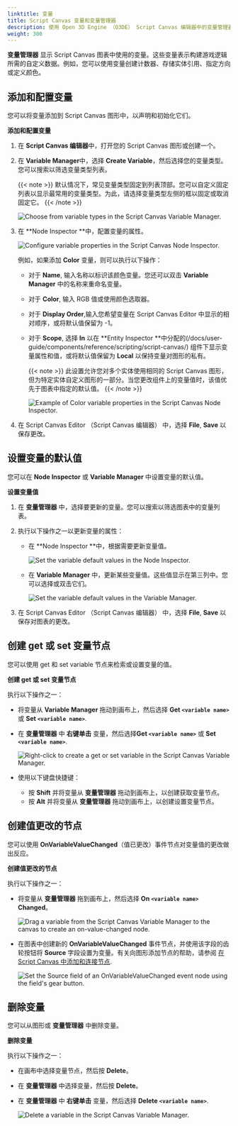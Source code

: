 ```yaml
---
linktitle: 变量
title: Script Canvas 变量和变量管理器
description: 使用 Open 3D Engine （O3DE） Script Canvas 编辑器中的变量管理器添加或管理变量，并在 Script Canvas 图形中创建获取、设置或更改值的事件节点。
weight: 300
---
```


**变量管理器** 显示 Script Canvas 图表中使用的变量。这些变量表示构建游戏逻辑所需的自定义数据。例如，您可以使用变量创建计数器、存储实体引用、指定方向或定义颜色。

## 添加和配置变量

您可以将变量添加到 Script Canvas 图形中，以声明和初始化它们。

**添加和配置变量**

1. 在 **Script Canvas 编辑器**中，打开您的 Script Canvas 图形或创建一个。

1. 在 **Variable Manager**中，选择 **Create Variable**，然后选择您的变量类型。您可以搜索以筛选变量类型列表。

    {{< note >}}
默认情况下，常见变量类型固定到列表顶部。您可以自定义固定列表以显示最常用的变量类型。为此，请选择变量类型左侧的框以固定或取消固定它。
    {{< /note >}}

    ![Choose from variable types in the Script Canvas Variable Manager.](/images/user-guide/scripting/script-canvas/variable-manager-create-variable-types.png)

1. 在 **Node Inspector **中，配置变量的属性。

    ![Configure variable properties in the Script Canvas Node Inspector.](/images/user-guide/scripting/script-canvas/node-inspector-properties-default.png)

    例如，如果添加 **Color** 变量，则可以执行以下操作：

    * 对于 **Name**, 输入名称以标识该颜色变量。您还可以双击 **Variable Manager** 中的名称来重命名变量。
    * 对于 **Color**, 输入 RGB 值或使用颜色选取器。
    * 对于 **Display Order**,输入您希望变量在 Script Canvas Editor 中显示的相对顺序，或将默认值保留为 -1。
    * 对于 **Scope**, 选择 **In** 以在 **Entity Inspector **中分配的(/docs/user-guide/components/reference/scripting/script-canvas/) 组件下显示变量属性和值，或将默认值保留为 **Local** 以保持变量对图形的私有。

        {{< note >}}
此设置允许您对多个实体使用相同的 Script Canvas 图形，但为特定实体自定义图形的一部分。当您更改组件上的变量值时，该值优先于图表中指定的默认值。
        {{< /note >}}

        ![Example of Color variable properties in the Script Canvas Node Inspector.](/images/user-guide/scripting/script-canvas/node-inspector-scope-in-example.png)

1. 在 Script Canvas Editor （Script Canvas 编辑器） 中，选择 **File**, **Save** 以保存更改。

## 设置变量的默认值

您可以在 **Node Inspector** 或 **Variable Manager** 中设置变量的默认值。

**设置变量值**

1. 在 **变量管理器** 中，选择要更新的变量。您可以搜索以筛选图表中的变量列表。

1. 执行以下操作之一以更新变量的属性：

    * 在 **Node Inspector **中，根据需要更新变量值。

        ![Set the variable default values in the Node Inspector.](/images/user-guide/scripting/script-canvas/node-inspector-modify-variable-values.png)

    * 在 **Variable Manager** 中，更新某些变量值。这些值显示在第三列中。您可以选择或双击它们。

        ![Set the variable default values in the Variable Manager.](/images/user-guide/scripting/script-canvas/variable-manager-modify-variable-values.png)

1. 在 Script Canvas Editor （Script Canvas 编辑器） 中，选择 **File**, **Save** 以保存对图表的更改。

## 创建 get 或 set 变量节点

您可以使用 get 和 set variable 节点来检索或设置变量的值。

**创建 get 或 set 变量节点**

执行以下操作之一：

* 将变量从 **Variable Manager** 拖动到画布上，然后选择 **Get `<variable name>`** 或 **Set `<variable name>`**.

* 在 **变量管理器** 中 **右键单击** 变量，然后选择**Get `<variable name>`** 或 **Set `<variable name>`**.

    ![Right-click to create a get or set variable in the Script Canvas Variable Manager.](/images/user-guide/scripting/script-canvas/variable-manager-create-get-set-variable.png)

* 使用以下键盘快捷键：
  * 按 **Shift** 并将变量从 **变量管理器** 拖动到画布上，以创建获取变量节点。
  * 按 **Alt** 并将变量从 **变量管理器** 拖动到画布上，以创建设置变量节点。

## 创建值更改的节点

您可以使用 **OnVariableValueChanged**（值已更改）事件节点对变量值的更改做出反应。

**创建值更改的节点**

执行以下操作之一：

* 将变量从 **变量管理器** 拖到画布上，然后选择 **On `<variable name>` Changed**。

    ![Drag a variable from the Script Canvas Variable Manager to the canvas to create an on-value-changed node.](/images/user-guide/scripting/script-canvas/variable-manager-create-on-value-changed.gif)

* 在图表中创建新的 **OnVariableValueChanged** 事件节点，并使用该字段的齿轮按钮将 **Source** 字段设置为变量。有关向图形添加节点的帮助，请参阅 [在 Script Canvas 中添加和连接节点](/docs/user-guide/scripting/script-canvas/editor-reference/nodes/adding-and-connecting).

    ![Set the Source field of an OnVariableValueChanged event node using the field's gear button.](/images/user-guide/scripting/script-canvas/variable-manager-create-on-value-changed-node.png)

## 删除变量

您可以从图形或 **变量管理器** 中删除变量。

**删除变量**

执行以下操作之一：

* 在画布中选择变量节点，然后按 **Delete**。
* 在 **变量管理器** 中选择变量，然后按 **Delete**。
* 在 **变量管理器** 中 **右键单击** 变量，然后选择 **Delete `<variable name>`**.

    ![Delete a variable in the Script Canvas Variable Manager.](/images/user-guide/scripting/script-canvas/variable-manager-delete-variable-node.png)
